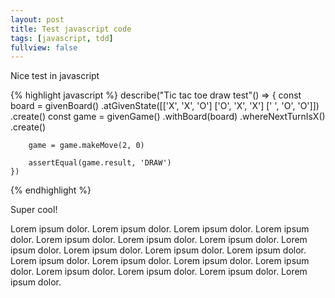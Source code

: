 ```yaml
---
layout: post
title: Test javascript code
tags: [javascript, tdd]
fullview: false
---
```


Nice test in javascript

{% highlight javascript %}
    describe("Tic tac toe draw test"() => {
        const board = givenBoard()
            .atGivenState([['X', 'X', 'O']
                           ['O', 'X', 'X']
                           [' ', 'O', 'O']])
            .create()
        const game = givenGame()
            .withBoard(board)
            .whereNextTurnIsX()
            .create()

        game = game.makeMove(2, 0)

        assertEqual(game.result, 'DRAW')
    })
{% endhighlight %}


Super cool!

Lorem ipsum dolor.
Lorem ipsum dolor.
Lorem ipsum dolor.
Lorem ipsum dolor.
Lorem ipsum dolor.
Lorem ipsum dolor.
Lorem ipsum dolor.
Lorem ipsum dolor.
Lorem ipsum dolor.
Lorem ipsum dolor.
Lorem ipsum dolor.
Lorem ipsum dolor.
Lorem ipsum dolor.
Lorem ipsum dolor.
Lorem ipsum dolor.
Lorem ipsum dolor.
Lorem ipsum dolor.
Lorem ipsum dolor.
Lorem ipsum dolor.

